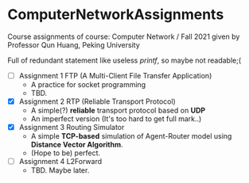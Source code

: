 # ComputerNetworkAssignments

Course assignments of course: Computer Network / Fall 2021 given by Professor Qun Huang, Peking University

Full of redundant statement like useless *printf*, so maybe not readable;(

- [ ] Assignment 1 FTP (A Multi-Client File Transfer Application)
  - A practice for socket programming
  - TBD.
- [x] Assignment 2 RTP (Reliable Transport Protocol)
  - A simple(?) **reliable** transport protocol based on **UDP**
  - An imperfect version (It's too hard to get full mark..)
- [x] Assignment 3 Routing Simulator
  - A simple **TCP-based** simulation of Agent-Router model using **Distance Vector Algorithm**.
  - (Hope to be) perfect.
- [ ] Assignment 4 L2Forward
  - TBD. Maybe later.
